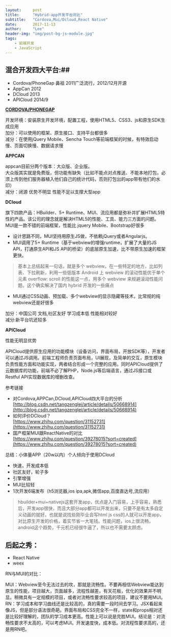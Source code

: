```yaml
---
layout:     post
title:      "Hybrid-app开发平台对比"
subtitle:   "Cordova,Mui/Dcloud,React Native"
date:       2017-11-13
author:     "Lee"
header-img: "img/post-bg-js-module.jpg"
tags:
    - 前端开发
    - JavaScript
---
```


## **混合开发四大平台:**##
- Cordova/PhoneGap 鼻祖 2011广泛流行，2012/12月开源
- AppCan 2012
- DCloud 2013
- APICloud 2014/9

**[CORDOVA/PHONEGAP](http://cordova.apache.org/)**

开发环境：安装原生开发环境，配置工程，使用HTML5、CSS3、js和原生SDK生成应用
<br>
加分：可以使用的框架、原生接口、支持平台都很多<br>
减分：在使用jQuery Mobile、Sencha Touch等前端框架的时候，有特效启动慢、页面切换慢、数据请求慢

**APPCAN**

appcan目前分两个版本：大众版、企业版。
<br>
大众版其实就是免费版，但功能有缺失（比如不能点对点推送、不能本地打包，必须上传到他们服务器植入他们自己的统计代码，否则打包出的app带有他们的水印）<br>
减分：闭源 优势不明显 性能不足以支撑大型app

**DCloud**

旗下四款产品：HBuilder、5+ Runtime、MUI、流应用都是弥补并扩展HTML5特性的产品。该公司的理念就是解决HTML5的性能、工具、能力三方面的问题。
<br>
MUI是一款不错的前端框架，性能比 jquery Mobile、Bootstrap好很多
<br>

- 设计思路不同，MUI坚持用原生JS做，不依赖jQuery或者Angularjs。<br>
- MUI调用了5+ Runtime（基于webview的增强runtime，扩展了大量的JS API，打通原生API和JS API的桥梁）的底层原生加速，比不带原生加速的框架更快。

>基本上总结起来一句话，就是多个 webview。在一些特定的地方，比如列表、下拉刷新，利用一些低版本 Android 上 webview 的滚动性能优于单个元素 overflow: scroll 的性能这一点，用多个 webview 来规避滚动性能问题。这个确实解决了国内 hybrid 开发的一些痛点

- MUI通过CSS动画、预加载、多个webview的显示隐藏等技术，比常规的纯webview还是好很多


加分：中国公司 文档,社区友好 学习成本低 性能相对较好
<br>
减分:新平台坑还较多

**APICloud**

性能无明显优势

APICloud提供原生应用的功能模块（设备访问，界面布局，开放SDK等），开发者可以通过JS调用。前端工程师负责页面布局，UI展现，及简单的交互，原生模块负责性能方面和功能实现，两者结合形成一个完整的应用。同时APICloud提供了云数据库的功能，前端不必了解PHP，Node.js等后端语言，通过JS接口或Restful API实现数据库的增删改查。

参考链接

- 对Cordova,APPCan,DCloud,APICloud四大平台的分析<br>[http://blog.csdn.net/tangzenglei/article/details/50668914](http://blog.csdn.net/tangzenglei/article/details/50668914)
- 如何评价DCloud？<br>[https://www.zhihu.com/question/31152731](https://www.zhihu.com/question/31152731)
- 国产框架MUI跟ReactNative的对比<br>[https://www.zhihu.com/question/39278015?sort=created](https://www.zhihu.com/question/39278015?sort=created)

总结：小体量APP（20w以内）个人倾向于使用DCloud

- 快速，开发成本低
- 社区友好，轮子多
- 引擎增强
- MUI比较轻
- 1次开发6端发布（h5浏览器,ios ipa,apk,微信app,百度直达号,流应用）

>hbuilder+mui+nativejs这套开发app，优点是入门容易，上手容易，熟悉后，开发app很快，而且大部分app都可以开发出来，只要不是有太多自定义动画的就好。也就是说找些刚毕业会写html js css的人就可以开发app，对比原生开发的价格，着实节省一大笔钱。性能问题，ios上很流畅，android这个趋势，千元机已经很牛逼了，所以也不需要太顾虑。


## **后起之秀：** ##

- React Native
- weex

RN与MUI的对比：

MUI：Webview至今无法过去的坎，那就是流畅性。不要再相信Webview能达到原生的性能，项目越大，页面越多，流程性越差，有天花板，优化的效果并不明显。稍微具有一定规模的项目，或者对流畅性要求较高的项目，建议不要用MUI。RN：学习成本和学习曲线还是比较高的，真的需要一段时间去学习。JSX看起来像JS，但是部分语法很奇葩。界面布局和CSS完全不一样，state和props相对还是比较好理解的，团队的学习成本更高。性能上可以说是完胜MUI。结论是：对流畅性要求不太高的，可以考虑MUI。开发速度快，成本低。对流程性要求高的，还是用RN吧。
